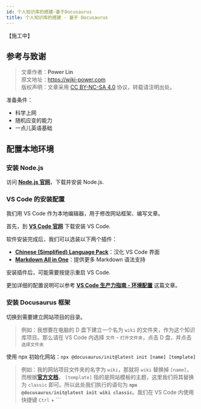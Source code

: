 ```yaml
---
id: 个人知识库的搭建-基于Docusaurus
title: 个人知识库的搭建 - 基于 Docusaurus
---
```


【施工中】

## 参考与致谢 


> 文章作者：**Power Lin**  
> 原文地址：<https://wiki-power.com>  
> 版权声明：文章采用 [CC BY-NC-SA 4.0](https://creativecommons.org/licenses/by/4.0/deed.zh) 协议，转载请注明出处。

准备条件：
- 科学上网
- 随机应变的能力
- 一点儿英语基础


## 配置本地环境

### 安装 Node.js

访问 [**Node.js 官网**](https://nodejs.org/zh-cn/)，下载并安装 Node.js.

### VS Code 的安装配置

我们用 VS Code 作为本地编辑器，用于修改网站框架、编写文章。

首先，到 [**VS Code 官网**](https://code.visualstudio.com/) 下载安装 VS Code.

软件安装完成后，我们可以选装以下两个插件：

- [**Chinese (Simplified) Language Pack**](https://marketplace.visualstudio.com/items?itemName=MS-CEINTL.vscode-language-pack-zh-hans)：汉化 VS Code 界面
- [**Markdown All in One**](https://marketplace.visualstudio.com/items?itemName=yzhang.markdown-all-in-one)：提供更多 Markdown 语法支持

安装插件后，可能需要按提示重启 VS Code.


更加详细的配置说明可以参考 [**VS Code 生产力指南 - 环境配置**](https://wiki-power.com/VSCode%E7%94%9F%E4%BA%A7%E5%8A%9B%E6%8C%87%E5%8D%97-%E7%8E%AF%E5%A2%83%E9%85%8D%E7%BD%AE) 这篇文章。



### 安装 Docusaurus 框架

切换到需要建立网站项目的目录。

> 例如：我想要在电脑的 D 盘下建立一个名为 `wiki` 的文件夹，作为这个知识库项目。那么请在 VS Code 内选择 `文件` - `打开文件夹`，点击 D 盘，并点击 `选择文件夹`

使用 npx 初始化网站：`npx @docusaurus/init@latest init [name] [template]`

> 例如：我的网站项目文件夹的名字为 `wiki`，那就将 `wiki` 替换掉 `[name]`，而根据[**官方文档**](https://v2.docusaurus.io/docs/installation#scaffold-project-website)， `[template]` 指的是网站模板的主题，这里我们将其替换为 `classic` 即可。所以此处我们执行的语句为 **`npx @docusaurus/init@latest init wiki classic`**。我们在 VS Code 内使用快捷键 `Ctrl` + `\``
